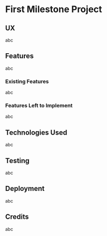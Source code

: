 # First Milestone Project

## UX

abc
## Features

abc
### Existing Features
abc
### Features Left to Implement
abc
## Technologies Used

abc
## Testing

abc
## Deployment

abc
## Credits

abc